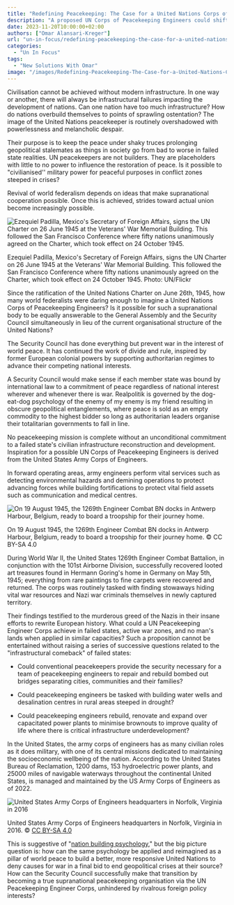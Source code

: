 ```yaml
---
title: "Redefining Peacekeeping: The Case for a United Nations Corps of Peacekeeping Engineers"
description: "A proposed UN Corps of Peacekeeping Engineers could shift the focus from mere conflict containment to active infrastructural revival in war-torn states."
date: 2023-11-20T10:00:00+02:00
authors: ["Omar Alansari-Kreger"]
url: "un-in-focus/redefining-peacekeeping-the-case-for-a-united-nations-corps-of-peacekeeping-engineers"
categories:
  - "Un In Focus"
tags:
  - "New Solutions With Omar"
image: "/images/Redefining-Peacekeeping-The-Case-for-a-United-Nations-Corps-of-Peacekeeping-Engineers-.jpg"
---
```

Civilisation cannot be achieved without modern infrastructure. In one way or another, there will always be infrastructural failures impacting the development of nations. Can one nation have too much infrastructure? How do nations overbuild themselves to points of sprawling ostentation? The image of the United Nations peacekeeper is routinely overshadowed with powerlessness and melancholic despair.

Their purpose is to keep the peace under shaky truces prolonging geopolitical stalemates as things in society go from bad to worse in failed state realities. UN peacekeepers are not builders. They are placeholders with little to no power to influence the restoration of peace. Is it possible to "civilianised'' military power for peaceful purposes in conflict zones steeped in crises?

Revival of world federalism depends on ideas that make supranational cooperation possible. Once this is achieved, strides toward actual union become increasingly possible.

![Ezequiel Padilla, Mexico's Secretary of Foreign Affairs, signs the UN Charter on 26 June 1945 at the Veterans' War Memorial Building. This followed the San Francisco Conference where fifty nations unanimously agreed on the Charter, which took effect on 24 October 1945.](/images/ratification-of-the-United-Nations-Charter-.jpg)

Ezequiel Padilla, Mexico's Secretary of Foreign Affairs, signs the UN Charter on 26 June 1945 at the Veterans' War Memorial Building. This followed the San Francisco Conference where fifty nations unanimously agreed on the Charter, which took effect on 24 October 1945. Photo: UN/Flickr


Since the ratification of the United Nations Charter on June 26th, 1945, how many world federalists were daring enough to imagine a United Nations Corps of Peacekeeping Engineers? Is it possible for such a supranational body to be equally answerable to the General Assembly and the Security Council simultaneously in lieu of the current organisational structure of the United Nations?

The Security Council has done everything but prevent war in the interest of world peace. It has continued the work of divide and rule, inspired by former European colonial powers by supporting authoritarian regimes to advance their competing national interests.

A Security Council would make sense if each member state was bound by international law to a commitment of peace regardless of national interest wherever and whenever there is war. Realpolitik is governed by the dog-eat-dog psychology of the enemy of my enemy is my friend resulting in obscure geopolitical entanglements, where peace is sold as an empty commodity to the highest bidder so long as authoritarian leaders organise their totalitarian governments to fall in line.

No peacekeeping mission is complete without an unconditional commitment to a failed state's civilian infrastructure reconstruction and development. Inspiration for a possible UN Corps of Peacekeeping Engineers is derived from the United States Army Corps of Engineers.

In forward operating areas, army engineers perform vital services such as detecting environmental hazards and demining operations to protect advancing forces while building fortifications to protect vital field assets such as communication and medical centres.

![On 19 August 1945, the 1269th Engineer Combat BN docks in Antwerp Harbour, Belgium, ready to board a troopship for their journey home.](/images/United-States-1269th-Engineer-Combat-Battalion.jpg)

On 19 August 1945, the 1269th Engineer Combat BN docks in Antwerp Harbour, Belgium, ready to board a troopship for their journey home. © CC BY-SA 4.0


During World War II, the United States 1269th Engineer Combat Battalion, in conjunction with the 101st Airborne Division, successfully recovered looted art treasures found in Hermann Goring's home in Germany on May 5th, 1945; everything from rare paintings to fine carpets were recovered and returned. The corps was routinely tasked with finding stowaways hiding vital war resources and Nazi war criminals themselves in newly captured territory.

Their findings testified to the murderous greed of the Nazis in their insane efforts to rewrite European history. What could a UN Peacekeeping Engineer Corps achieve in failed states, active war zones, and no man's lands when applied in similar capacities? Such a proposition cannot be entertained without raising a series of successive questions related to the "infrastructural comeback" of failed states:

- Could conventional peacekeepers provide the security necessary for a team of peacekeeping engineers to repair and rebuild bombed out bridges separating cities, communities and their families?

- Could peacekeeping engineers be tasked with building water wells and desalination centres in rural areas steeped in drought?

- Could peacekeeping engineers rebuild, renovate and expand over capacitated power plants to minimise brownouts to improve quality of life where there is critical infrastructure underdevelopment?

In the United States, the army corps of engineers has as many civilian roles as it does military, with one of its central missions dedicated to maintaining the socioeconomic wellbeing of the nation. According to the United States Bureau of Reclamation, 1200 dams, 153 hydroelectric power plants, and 25000 miles of navigable waterways throughout the continental United States, is managed and maintained by the US Army Corps of Engineers as of 2022.

![United States Army Corps of Engineers headquarters in Norfolk, Virginia in 2016](/images/United-States-Army-Corps-of-Engineers-headquarters-in-Norfolk-Virginia-in-2016-1024x768.jpg)

United States Army Corps of Engineers headquarters in Norfolk, Virginia in 2016. © [CC BY-SA 4.0](https://creativecommons.org/licenses/by-sa/4.0)


This is suggestive of "[nation building psychology](https://un-aligned.org/tag/nation-building/)," but the big picture question is: how can the same psychology be applied and reimagined as a pillar of world peace to build a better, more responsive United Nations to deny causes for war in a final bid to end geopolitical crises at their source? How can the Security Council successfully make that transition by becoming a true supranational peacekeeping organisation via the UN Peacekeeping Engineer Corps, unhindered by rivalrous foreign policy interests?

